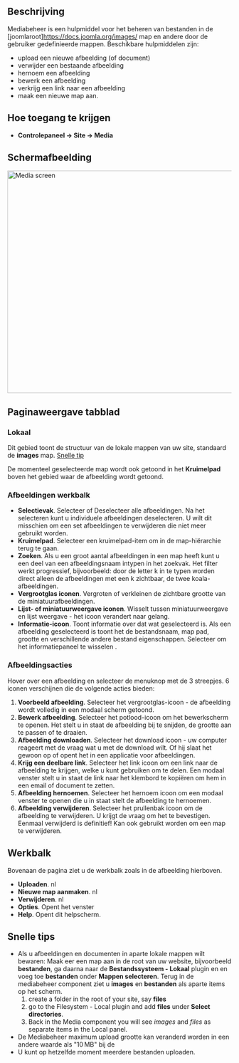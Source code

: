 <!-- Filename: Help4.x:Media / Display title: Media -->

## Beschrijving

Mediabeheer is een hulpmiddel voor het beheren van bestanden in de
\[joomlaroot\]https://docs.joomla.org/images/ map en andere door de
gebruiker gedefinieerde mappen. Beschikbare hulpmiddelen zijn:

- upload een nieuwe afbeelding (of document)
- verwijder een bestaande afbeelding
- hernoem een afbeelding
- bewerk een afbeelding
- verkrijg een link naar een afbeelding
- maak een nieuwe map aan.

## Hoe toegang te krijgen

- **Controlepaneel → Site → Media**

## Schermafbeelding

<img
src="https://docs.joomla.org/images/thumb/1/1b/Help-4x-Media-screen-nl.png/800px-Help-4x-Media-screen-nl.png"
decoding="async"
srcset="https://docs.joomla.org/images/thumb/1/1b/Help-4x-Media-screen-nl.png/1200px-Help-4x-Media-screen-nl.png 1.5x, https://docs.joomla.org/images/thumb/1/1b/Help-4x-Media-screen-nl.png/1600px-Help-4x-Media-screen-nl.png 2x"
data-file-width="2240" data-file-height="1400" width="800" height="500"
alt="Media screen" />

## Paginaweergave tabblad

### Lokaal

Dit gebied toont de structuur van de lokale mappen van uw site,
standaard de **images** map. [Snelle tip](#quicktips)

De momenteel geselecteerde map wordt ook getoond in het **Kruimelpad**
boven het gebied waar de afbeelding wordt getoond.

### Afbeeldingen werkbalk

- **Selectievak**. Selecteer of Deselecteer alle afbeeldingen. Na het
  selecteren kunt u individuele afbeeldingen deselecteren. U wilt dit
  misschien om een set afbeeldingen te verwijderen die niet meer
  gebruikt worden.
- **Kruimelpad**. Selecteer een kruimelpad-item om in de map-hiërarchie
  terug te gaan.
- **Zoeken**. Als u een groot aantal afbeeldingen in een map heeft kunt
  u een deel van een afbeeldingsnaam intypen in het zoekvak. Het filter
  werkt progressief, bijvoorbeeld: door de letter k in te typen worden
  direct alleen de afbeeldingen met een k zichtbaar, de twee
  koala-afbeeldingen.
- **Vergrootglas iconen**. Vergroten of verkleinen de zichtbare grootte
  van de miniatuurafbeeldingen.
- **Lijst- of miniatuurweergave iconen**. Wisselt tussen
  miniatuurweergave en lijst weergave - het icoon verandert naar gelang.
- **Informatie-icoon**. Toont informatie over dat wat geselecteerd is.
  Als een afbeelding geselecteerd is toont het de bestandsnaam, map pad,
  grootte en verschillende andere bestand eigenschappen. Selecteer om
  het informatiepaneel te wisselen .

### Afbeeldingsacties

Hover over een afbeelding en selecteer de menuknop met de 3 streepjes. 6
iconen verschijnen die de volgende acties bieden:

1.  **Voorbeeld afbeelding**. Selecteer het vergrootglas-icoon - de
    afbeelding wordt volledig in een modaal scherm getoond.
2.  **Bewerk afbeelding**. Selecteer het potlood-icoon om het
    bewerkscherm te openen. Het stelt u in staat de afbeelding bij te
    snijden, de grootte aan te passen of te draaien.
3.  **Afbeelding downloaden**. Selecteer het download icoon - uw
    computer reageert met de vraag wat u met de download wilt. Of hij
    slaat het gewoon op of opent het in een applicatie voor
    afbeeldingen.
4.  **Krijg een deelbare link**. Selecteer het link icoon om een link
    naar de afbeelding te krijgen, welke u kunt gebruiken om te delen.
    Een modaal venster stelt u in staat de link naar het klembord te
    kopiëren om hem in een email of document te zetten.
5.  **Afbeelding hernoemen**. Selecteer het hernoem icoon om een modaal
    venster te openen die u in staat stelt de afbeelding te hernoemen.
6.  **Afbeelding verwijderen**. Selecteer het prullenbak icoon om de
    afbeelding te verwijderen. U krijgt de vraag om het te bevestigen.
    Eenmaal verwijderd is definitief! Kan ook gebruikt worden om een map
    te verwijderen.

## Werkbalk

Bovenaan de pagina ziet u de werkbalk zoals in de
afbeelding hierboven.

- **Uploaden**. nl
- **Nieuwe map aanmaken**. nl
- **Verwijderen**. nl
- **Opties**. Opent het venster
- **Help**. Opent dit helpscherm.

## Snelle tips

- Als u afbeeldingen en documenten in aparte lokale mappen wilt bewaren:
  Maak eer een map aan in de root van uw website, bijvoorbeeld
  **bestanden**, ga daarna naar de **Bestandssysteem - Lokaal** plugin
  en en voeg toe **bestanden** onder **Mappen selecteren**. Terug in de
  mediabeheer component ziet u **images** en **bestanden** als aparte
  items op het scherm.
  1.  create a folder in the root of your site, say **files**
  2.  go to the Filesystem - Local
      plugin and add **files** under **Select directories**.
  3.  Back in the Media component you will see *images* and *files* as
      separate items in the Local panel.
- De Mediabeheer maximum upload grootte kan veranderd worden in een
  andere waarde als "10 MB" bij de
- U kunt op hetzelfde moment meerdere bestanden uploaden.
